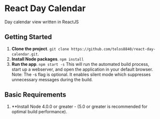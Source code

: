 # React Day Calendar
Day calendar view written in ReactJS

## Getting Started
1. **Clone the project**. `git clone https://github.com/telos8840/react-day-calendar.git`.  
2. **Install Node packages**. `npm install`
3. **Run the app**. `npm start -s`
This will run the automated build process, start up a webserver, and open the application in your default browser. Note: The -s flag is optional. It enables silent mode which suppresses unnecessary messages during the build.

## Basic Requirements
1. **Install Node 4.0.0 or greater - (5.0 or greater is recommended for optimal build performance).
